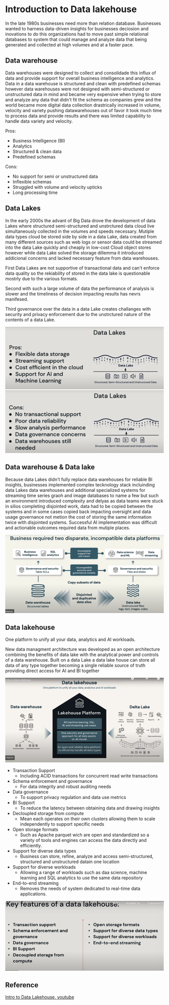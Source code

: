 
# Introduction to Data lakehouse


In the late 1980s businesses need more than relation database. Businesses wanted to harness data-driven 
insights for businesses deciosion and inovations to do this organizations had to move past simple relational
databases to system that could manage and analyze data that being generated and collected at high volumes 
and at a faster pace.

## Data warehouse

Data warehouses were designed to collect and consolidade this influx of data and provide support for overall
business intelligence and analytics. Data in a data warehouse is structured and clean with predefined schemas
however data warehouses were not designed with semi-structured or unstructured data in mind and became
very expensive when trying to store and analyze any data that didn't fit the schema as companies grew and
the world became more digital data collection drastrically increased in volume, velocity and variety pushing
datawarehouses out of favor it took much time to process data and provide results and there was limited capability to handle data variety and velocity.

Pros:
* Business Intelligence (BI)
* Analytics
* Structured & clean data
* Predefined schemas


Cons:
* No support for semi or unstructured data
* Inflexible schemas
* Struggled with volume and velocity upticks
* Long processing time

## Data Lakes

In the early 2000s the advant of Big Data drove the development of data Lakes where structured
semi-structured and unstrctured data cloud live simultaneously collected in the volumes and speeds necessary. Mutiple data types cloud be stored side by side in a data Lake, data created from many different sources such as web logs or sensor data could be streamed into the data Lake quickly and cheaply in low-cost Cloud object stores however while data Lake solved the storage dillemma it introduced addicional concerns and lacked necessary feature from data warehouses.

First Data Lakes are not supportive of transactional data and can't enforce data quality
so the rekiability of stored in the data lake is 
questionable mostrly due to the various formats.

Second with such a large volume of data the performance of analysis is slower and the timeliness of decision impacting results has nevrs manifesed.

Third governance over the data in a data Lake creates challanges with security and privacy enforcement due to the unstrctured nature 
of the contents of a data Lake.

![Data Lake Cons](img/datalakes_pros.jpg)
![Data Lake Cons](img/datalakes_cons.jpg)

## Data warehouse & Data lake

Because data Lakes didn't fully replace data warehouses for reliable BI insights, businesses 
implemented complex tecknology stack incluinding data Lakes data warehouses and additional specialized systems for streaming time series graoh and image databases to name a few but such an environment introduced complexity and delyas as data teams were stuck in silios completing disjointed work, data had to be copied between the systems and in some cases copied back impacting  oversight and data usage governance not metion the cost of storing the same information twice with disjointed systems. Successful AI implementation was difficult and actionable outcomes required data from mutiple places.

![Data Lake Cons](img/business_incompatible_data_plataforms.jpg)

## Data lakehouse

One platform to unify all your data, analytics and AI workloads.

New data managment architecture was developed as an open architecture combining the benefits of data lake with the analytical power and controls of a data warehouse. Built on a data Lake a data lake house can store all data of any type together becoming a single reliable source of truth providing direct access for AI and BI together

![Data Lake Cons](img/datalakehouse.jpg)

* Transaction Support
    * Including ACID transactions for concurrent read write transactions
* Schema enforcement and governance
    * For data integrity and robust auditing needs
* Data governance
    * To support privacy regulation and data use metrics
* BI Support
    * To reduce the latency between obtaining data and drawing insights
* Decloupled storage from compute
    * Mean each operates on their own clusters allowing them to scale independently to support specific needs 
* Open storage formats
    * Such as Apache parquet wich are open and standardized so a variety of tools and engines can access the data directly and efficiently.
* Support for diverse data types
    *  Business can store, refine, analyze and access  semi-structured, structured and unstructured datain one location
* Support for diverse workloads 
    *  Allowing a range of workloads such as daa science, machine learning and SQL analytics to use the same data repository 
* End-to-end streaming
    *  Removes the needs of system dedicated to real-time data applications. 



![Data Lake Cons](img/datalakehouse_keyfeatures.jpg)


## Reference
[Intro to Data Lakehouse, youtube](https://www.youtube.com/watch?v=myLiFw9AUKY)